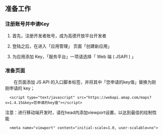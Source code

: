 ## 准备工作
### 注册账号并申请Key

1. 首先，注册开发者账号，成为高德开放平台开发者

2. 登陆之后，在进入「应用管理」 页面「创建新应用」

3. 为应用添加 Key，「服务平台」一项请选择「 Web 端 ( JSAPI ) 」


### 准备页面
&emsp;&emsp;在页面添加 JS API 的入口脚本标签，并将其中「您申请的key值」替换为刚刚申请的 key；

```
  <script type="text/javascript" src="https://webapi.amap.com/maps?v=1.4.15&key=您申请的key值"></script> 
```
注意：进行移动端开发时，请在head内添加viewport设置，以达到最佳的绘制性能
```
  <meta name="viewport" content="initial-scale=1.0, user-scalable=no"> 
```